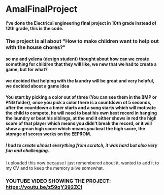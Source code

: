 # AmalFinalProject
#### I've done the Electrical engineering final project in 10th grade instead of 12th grade, this is the code.

### The project is all about "How to make children want to help out with the house chores?"
#### so me and yelena (design student) thought about how can we create something for children that they will like, we new that we had to create a game, but for what?
#### we decided that helping with the laundry will be great and very helpful, we decided about a game idea
#### You start by picking a color out of three (You can see them in the BMP or PNG folder), once you pick a color there is a countdown of 5 seconds, after the countdown a timer starts and a song starts which will motivate the child to compete, he will need to beat his own best record in hanging the laundry or beat his siblings, at the end it either shows in red the high score of that player which means you didn't break the record, or it will show a grean high score which means you beat the high score, the storage of scores works on the EEPROM.
##### I had to create almost everything from scratch, it was hard but also very fun and challenging.
I uploaded this now because I just remembered about it, wanted to add it to my CV and to keep the memory alive somewhat.
### YOUTUBE VIDEO SHOWING THE PROJECT: https://youtu.be/z59qY392ZCI
